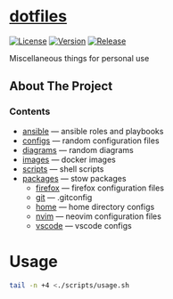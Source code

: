 # [dotfiles][url-repo]

[![License][badge-license]][url-license]
[![Version][badge-version]][url-version]
[![Release][badge-workflow-release]][url-workflow-release]

Miscellaneous things for personal use

## About The Project

### Contents

- [ansible](./ansible/) — ansible roles and playbooks
- [configs](./configs/) — random configuration files
- [diagrams](./diagrams/) — random diagrams
- [images](./images/) — docker images
- [scripts](./scripts/) — shell scripts
- [packages](./packages/) — stow packages
  - [firefox](./firefox/) — firefox configuration files
  - [git](./git/) — .gitconfig
  - [home](./home/) — home directory configs
  - [nvim](./nvim/) — neovim configuration files
  - [vscode](./vscode/) — vscode configs

# Usage

<!-- start usage -->

```bash
tail -n +4 <./scripts/usage.sh
```

<!-- end usage -->

[url-repo]: https://github.com/shishifubing/dotfiles
[url-license]: https://github.com/shishifubing/dotfiles/blob/main/LICENSE
[url-workflow-release]: https://github.com/shishifubing/dotfiles/actions/workflows/release.yml
[url-version]: https://github.com/shishifubing/dotfiles/releases/latest
[badge-license]: https://img.shields.io/github/license/shishifubing/dotfiles.svg
[badge-workflow-release]: https://img.shields.io/github/actions/workflow/status/shishifubing/dotfiles/release.yml?branch=main&label=release&logo=github
[badge-version]: https://img.shields.io/github/v/release/shishifubing/dotfiles?label=version
